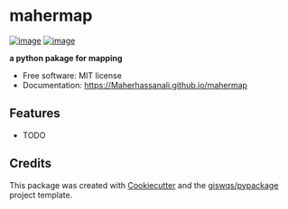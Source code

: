 # mahermap


[![image](https://img.shields.io/pypi/v/mahermap.svg)](https://pypi.python.org/pypi/mahermap)
[![image](https://img.shields.io/conda/vn/conda-forge/mahermap.svg)](https://anaconda.org/conda-forge/mahermap)


**a python pakage for mapping**


-   Free software: MIT license
-   Documentation: https://Maherhassanali.github.io/mahermap
    

## Features

-   TODO

## Credits

This package was created with [Cookiecutter](https://github.com/cookiecutter/cookiecutter) and the [giswqs/pypackage](https://github.com/giswqs/pypackage) project template.
